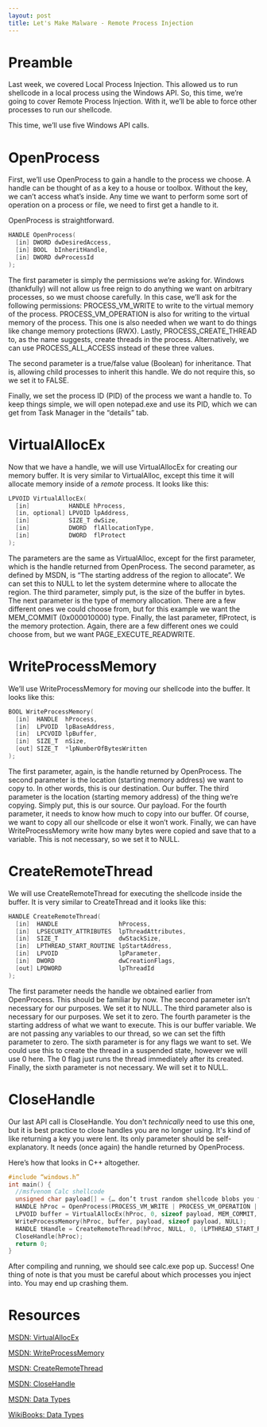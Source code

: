 ```yaml
---
layout: post
title: Let's Make Malware - Remote Process Injection
---
```


# Preamble

Last week, we covered Local Process Injection. This allowed us to run shellcode in a local process using the Windows API. So, this time, we’re going to cover Remote Process Injection. With it, we’ll be able to force other processes to run our shellcode. 

This time, we’ll use five Windows API calls. 

# OpenProcess

First, we’ll use OpenProcess to gain a handle to the process we choose. A handle can be thought of as a key to a house or toolbox. Without the key, we can’t access what’s inside. Any time we want to perform some sort of operation on a process or file, we need to first get a handle to it.

OpenProcess is straightforward. 

```cpp
HANDLE OpenProcess(
  [in] DWORD dwDesiredAccess,
  [in] BOOL  bInheritHandle,
  [in] DWORD dwProcessId
);
```

The first parameter is simply the permissions we’re asking for. Windows (thankfully) will not allow us free reign to do anything we want on arbitrary processes, so we must choose carefully. In this case, we’ll ask for the following permissions: 
PROCESS_VM_WRITE to write to the virtual memory of the process. 
PROCESS_VM_OPERATION is also for writing to the virtual memory of the process. This one is also needed when we want to do things like change memory protections (RWX). 
Lastly, PROCESS_CREATE_THREAD to, as the name suggests, create threads in the process.
Alternatively, we can use PROCESS_ALL_ACCESS instead of these three values.

The second parameter is a true/false value (Boolean) for inheritance. That is, allowing child processes to inherit this handle. We do not require this, so we set it to FALSE.

Finally, we set the process ID (PID) of the process we want a handle to. To keep things simple, we will open notepad.exe and use its PID, which we can get from Task Manager in the “details” tab.

# VirtualAllocEx
Now that we have a handle, we will use VirtualAllocEx for creating our memory buffer. It is very similar to VirtualAlloc, except this time it will allocate memory inside of a *remote* process. It looks like this: 

```cpp
LPVOID VirtualAllocEx(
  [in]           HANDLE hProcess,
  [in, optional] LPVOID lpAddress,
  [in]           SIZE_T dwSize,
  [in]           DWORD  flAllocationType,
  [in]           DWORD  flProtect
);
```

The parameters are the same as VirtualAlloc, except for the first parameter, which is the handle returned from OpenProcess.
The second parameter, as defined by MSDN, is “The starting address of the region to allocate”. We can set this to NULL to let the system determine where to allocate the region.
The third parameter, simply put, is the size of the buffer in bytes. The next parameter is the type of memory allocation. There are a few different ones we could choose from, but for this example we want the MEM_COMMIT (0x000010000) type.
Finally, the last parameter, flProtect, is the memory protection. Again, there are a few different ones we could choose from, but we want PAGE_EXECUTE_READWRITE. 

# WriteProcessMemory
We’ll use WriteProcessMemory for moving our shellcode into the buffer. It looks like this: 
```cpp
BOOL WriteProcessMemory(
  [in]  HANDLE  hProcess,
  [in]  LPVOID  lpBaseAddress,
  [in]  LPCVOID lpBuffer,
  [in]  SIZE_T  nSize,
  [out] SIZE_T  *lpNumberOfBytesWritten
);
```

The first parameter, again, is the handle returned by OpenProcess.
The second parameter is the location (starting memory address) we want to copy to. In other words, this is our destination. Our buffer.
The third parameter is the location (starting memory address) of the thing we’re copying. Simply put, this is our source. Our payload. 
For the fourth parameter, it needs to know how much to copy into our buffer. Of course, we want to copy all our shellcode or else it won’t work.
Finally, we can have WriteProcessMemory write how many bytes were copied and save that to a variable. This is not necessary, so we set it to NULL. 

# CreateRemoteThread
We will use CreateRemoteThread for executing the shellcode inside the buffer. It is very similar to CreateThread and it looks like this:
```cpp
HANDLE CreateRemoteThread(
  [in]  HANDLE                 hProcess,
  [in]  LPSECURITY_ATTRIBUTES  lpThreadAttributes,
  [in]  SIZE_T                 dwStackSize,
  [in]  LPTHREAD_START_ROUTINE lpStartAddress,
  [in]  LPVOID                 lpParameter,
  [in]  DWORD                  dwCreationFlags,
  [out] LPDWORD                lpThreadId
);
```

The first parameter needs the handle we obtained earlier from OpenProcess. This should be familiar by now.
The second parameter isn’t necessary for our purposes. We set it to NULL. 
The third parameter also is necessary for our purposes. We set it to zero.
The fourth parameter is the starting address of what we want to execute. This is our buffer variable.
We are not passing any variables to our thread, so we can set the fifth parameter to zero.
The sixth parameter is for any flags we want to set. We could use this to create the thread in a suspended state, however we will use 0 here. The 0 flag just runs the thread immediately after its created.
Finally, the sixth parameter is not necessary. We will set it to NULL. 

# CloseHandle
Our last API call is CloseHandle. You don't *technically* need to use this one, but it is best practice to close handles you are no longer using. It's kind of like returning a key you were lent. Its only parameter should be self-explanatory. It needs (once again) the handle returned by OpenProcess.

Here’s how that looks in C++ altogether. 
```cpp
#include “windows.h”
int main() {
  //msfvenom Calc shellcode
  unsigned char payload[] = {… don’t trust random shellcode blobs you find on the Internet … };
  HANDLE hProc = OpenProcess(PROCESS_VM_WRITE | PROCESS_VM_OPERATION | PROCESS_CREATE_THREAD, FALSE, 7492);
  LPVOID buffer = VirtualAllocEx(hProc, 0, sizeof payload, MEM_COMMIT, PAGE_EXECUTE_READWRITE);
  WriteProcessMemory(hProc, buffer, payload, sizeof payload, NULL);
  HANDLE tHandle = CreateRemoteThread(hProc, NULL, 0, (LPTHREAD_START_ROUTINE) buffer, 0, 0, NULL);
  CloseHandle(hProc);
  return 0;
} 
```
After compiling and running, we should see calc.exe pop up. Success! 
One thing of note is that you must be careful about which processes you inject into. You may end up crashing them.

# Resources
[MSDN: VirtualAllocEx](https://learn.microsoft.com/en-us/windows/win32/api/memoryapi/nf-memoryapi-virtualallocex)

[MSDN: WriteProcessMemory](https://learn.microsoft.com/en-us/windows/win32/api/memoryapi/nf-memoryapi-writeprocessmemory)

[MSDN: CreateRemoteThread](https://learn.microsoft.com/en-us/windows/win32/api/processthreadsapi/nf-processthreadsapi-createremotethread)

[MSDN: CloseHandle](https://learn.microsoft.com/en-us/windows/win32/api/handleapi/nf-handleapi-closehandle)

[MSDN: Data Types](https://learn.microsoft.com/en-us/windows/win32/winprog/windows-data-types)

[WikiBooks: Data Types](https://en.wikibooks.org/wiki/Windows_Programming/Handles_and_Data_Types)
